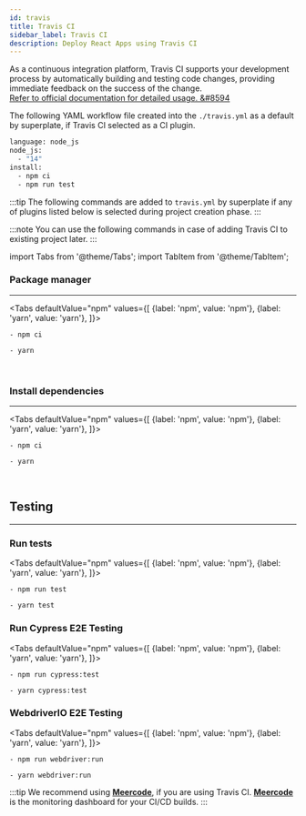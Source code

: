```yaml
---
id: travis
title: Travis CI
sidebar_label: Travis CI
description: Deploy React Apps using Travis CI
---
```



As a continuous integration platform, Travis CI supports your development process by automatically building and testing code changes, providing immediate feedback on the success of the change.  
[Refer to official documentation for detailed usage. &#8594](https://docs.travis-ci.com)

The following YAML workflow file created into the `./travis.yml` as a default by superplate, if Travis CI selected as a CI plugin.

```bash title="travis.yml"
language: node_js
node_js:
  - "14"
install:
  - npm ci
  - npm run test
```
:::tip
The following commands are added to `travis.yml` by superplate if any of plugins listed below is selected during project creation phase.
:::

:::note
You can use the following commands in case of adding Travis CI to existing project later.
:::


import Tabs from '@theme/Tabs';
import TabItem from '@theme/TabItem';


### Package manager  
---

<Tabs
  defaultValue="npm"
  values={[
    {label: 'npm', value: 'npm'},
    {label: 'yarn', value: 'yarn'},
  ]}>
  <TabItem value="npm">

``` 
- npm ci
```
  </TabItem>
  <TabItem value="yarn">

```
- yarn
```            
  </TabItem>
</Tabs>

<br/>


### Install dependencies  
---

<Tabs
  defaultValue="npm"
  values={[
    {label: 'npm', value: 'npm'},
    {label: 'yarn', value: 'yarn'},
  ]}>
  <TabItem value="npm">

```
- npm ci
```
  </TabItem>
  <TabItem value="yarn">

```
- yarn
```            
  </TabItem>
</Tabs>

<br/>

## Testing
---


### Run tests
<Tabs
  defaultValue="npm"
  values={[
    {label: 'npm', value: 'npm'},
    {label: 'yarn', value: 'yarn'},
  ]}>
  <TabItem value="npm">

```
- npm run test
```
  </TabItem>
  <TabItem value="yarn">

```
- yarn test
```            
  </TabItem>
</Tabs>

### Run Cypress E2E Testing
<Tabs
  defaultValue="npm"
  values={[
    {label: 'npm', value: 'npm'},
    {label: 'yarn', value: 'yarn'},
  ]}>
  <TabItem value="npm">

```
- npm run cypress:test
```
  </TabItem>
  <TabItem value="yarn">

```
- yarn cypress:test
```            
  </TabItem>
</Tabs>


### WebdriverIO E2E Testing
<Tabs
  defaultValue="npm"
  values={[
    {label: 'npm', value: 'npm'},
    {label: 'yarn', value: 'yarn'},
  ]}>
  <TabItem value="npm">

```
- npm run webdriver:run
```
  </TabItem>
  <TabItem value="yarn">

```
- yarn webdriver:run
```            
  </TabItem>
</Tabs>



:::tip
We recommend using **[Meercode](https://meercode.io)**, if you are using Travis CI. **[Meercode](https://meercode.io)** is the monitoring dashboard for your CI/CD builds.
:::